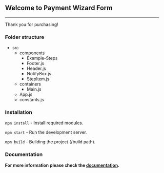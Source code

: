 ## Welcome to Payment Wizard Form
---
Thank you for purchasing!

### Folder structure
 - src
    - components
      - Example-Steps
      - Footer.js
      - Header.js
      - NotifyBox.js
      - StepItem.js
    - containers
      - Main.js
    - App.js
    - constants.js

### Installation
`` npm install `` - Install required modules.

`` npm start `` - Run the development server.

`` npm build `` - Building the project (/build path).

### Documentation
<b>For more information please check the [documentation](documentation/index.html).</b>